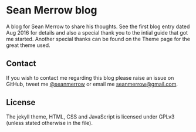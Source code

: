 # Sean Merrow blog

A blog for Sean Merrow to share his thoughts. See the first blog entry dated Aug 2016 for details and also a special thank you to the intial guide that got me started. Another special thanks can be found on the Theme page for the great theme used.

## Contact
If you wish to contact me regarding this blog please raise an issue on GitHub,
tweet me [@seanmerrow](http://www.twitter.com/seanmerrow) or email me
[seanmerrow@gmail.com](mailto:seanmerrow@gmail.com).


## License
The jekyll theme, HTML, CSS and JavaScript is licensed under GPLv3 (unless stated otherwise in the file).
